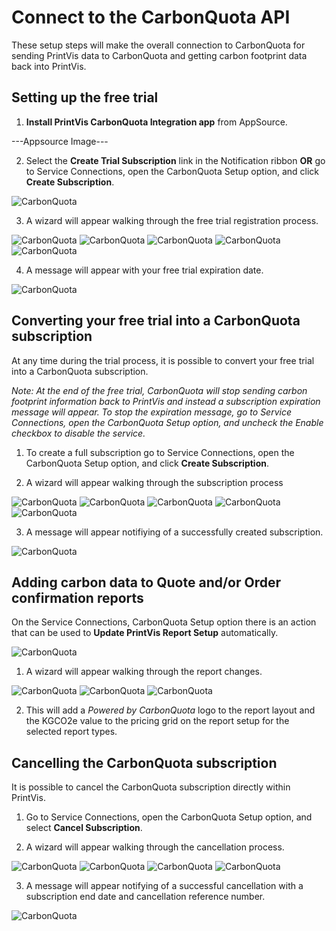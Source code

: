 # Connect to the CarbonQuota API

These setup steps will make the overall connection to CarbonQuota for sending PrintVis data to CarbonQuota and getting carbon footprint data back into PrintVis.

## Setting up the free trial

1. **Install PrintVis CarbonQuota Integration app** from AppSource.

---Appsource Image---

2. Select the **Create Trial Subscription** link in the Notification ribbon **OR** go to Service Connections, open the CarbonQuota Setup option, and click **Create Subscription**.

![CarbonQuota](.assets/CQSetup2.jpg)

3. A wizard will appear walking through the free trial registration process.

![CarbonQuota](.assets/CQSetup3.jpg)
![CarbonQuota](.assets/CQSetup4.jpg)
![CarbonQuota](.assets/CQSetup5.jpg)
![CarbonQuota](.assets/CQSetup6.jpg)
![CarbonQuota](.assets/CQSetup7.jpg)

4. A message will appear with your free trial expiration date.

![CarbonQuota](.assets/CQSetup8.jpg)

## Converting your free trial into a CarbonQuota subscription

At any time during the trial process, it is possible to convert your free trial into a CarbonQuota subscription. 

*Note: At the end of the free trial, CarbonQuota will stop sending carbon footprint information back to PrintVis and instead a subscription expiration message will appear. To stop the expiration message, go to Service Connections, open the CarbonQuota Setup option, and uncheck the Enable checkbox to disable the service.*

1. To create a full subscription go to Service Connections, open the CarbonQuota Setup option, and click **Create Subscription**.

2. A wizard will appear walking through the subscription process

![CarbonQuota](.assets/CQSetup9.jpg)
![CarbonQuota](.assets/CQSetup10.jpg)
![CarbonQuota](.assets/CQSetup11.jpg)
![CarbonQuota](.assets/CQSetup12.jpg)
![CarbonQuota](.assets/CQSetup13.jpg)

3. A message will appear notifiying of a successfully created subscription.

![CarbonQuota](.assets/CQSetup14.jpg)

## Adding carbon data to Quote and/or Order confirmation reports

On the Service Connections, CarbonQuota Setup option there is an action that can be used to **Update PrintVis Report Setup** automatically.

![CarbonQuota](.assets/CQSetup15.jpg)

1. A wizard will appear walking through the report changes.

![CarbonQuota](.assets/CQSetup16.jpg)
![CarbonQuota](.assets/CQSetup17.jpg)
![CarbonQuota](.assets/CQSetup18.jpg)

2. This will add a *Powered by CarbonQuota* logo to the report layout and the KGCO2e value to the pricing grid on the report setup for the selected report types.

## Cancelling the CarbonQuota subscription

It is possible to cancel the CarbonQuota subscription directly within PrintVis.

1. Go to Service Connections, open the CarbonQuota Setup option, and select **Cancel Subscription**.

2. A wizard will appear walking through the cancellation process.

![CarbonQuota](.assets/CQSetup19.jpg)
![CarbonQuota](.assets/CQSetup20.jpg)
![CarbonQuota](.assets/CQSetup21.jpg)
![CarbonQuota](.assets/CQSetup22.jpg)

3. A message will appear notifying of a successful cancellation with a subscription end date and cancellation reference number.

![CarbonQuota](.assets/CQSetup23.jpg)




